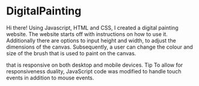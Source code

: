 # DigitalPainting
Hi there! Using Javascript, HTML and CSS, I created a digital painting website. The website starts off with instructions on how to use it. Additionally there are options to input height and width, to adjust the dimensions of the canvas. Subsequently, a user can change the colour and size of the brush that is used to paint on the canvas. 

<Tip>
that is responsive on both desktop and mobile devices. Tip To allow for responsiveness duality, JavaScript code was modified to handle touch events in addition to mouse events.
</Tip>
